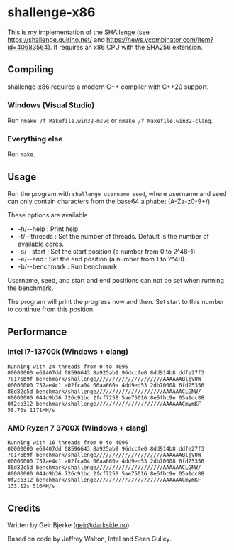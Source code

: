 # shallenge-x86

This is my implementation of the SHAllenge (see https://shallenge.quirino.net/ and https://news.ycombinator.com/item?id=40683564). It requires an x86 CPU with the SHA256 extension.

## Compiling

shallenge-x86 requires a modern C++ compiler with C++20 support.

### Windows (Visual Studio)
Run `nmake /f Makefile.win32-msvc` or `nmake /f Makefile.win32-clang`.

### Everything else
Run `make`.

## Usage

Run the program with `shallenge username seed`, where username and seed can only contain characters from the base64 alphabet (A-Za-z0-9+/).

These options are available
  * -h/--help : Print help
  * -t/--threads : Set the number of threads. Default is the number of available cores.
  * -s/--start : Set the start position (a number from 0 to 2^48-1).
  * -e/--end : Set the end position (a number from 1 to 2^48).
  * -b/--benchmark : Run benchmark.

Username, seed, and start and end positions can not be set when running the benchmark.

The program will print the progress now and then. Set start to this number to continue from this position.

## Performance

### Intel i7-13700k (Windows + clang)
```
Running with 24 threads from 0 to 4096
00000000 e69407dd 08596643 8a925ab9 96dccfe0 8dd914b8 ddfe27f3 7e176b9f benchmark/shallenge/////////////////////AAAAAABljV0W
00000000 757ae4c1 a02fca04 06aa660a 4dd9ed53 2db70008 6fd25356 86d82c5d benchmark/shallenge/////////////////////AAAAAACLGNW/
00000000 044d9b36 726c91bc 2fcf7258 5ae75016 8e5fbc9e 05a1dc88 0f2cb312 benchmark/shallenge/////////////////////AAAAAACmymKF
58.70s 1171MH/s
```

### AMD Ryzen 7 3700X (Windows + clang)
```
Running with 16 threads from 0 to 4096
00000000 e69407dd 08596643 8a925ab9 96dccfe0 8dd914b8 ddfe27f3 7e176b9f benchmark/shallenge/////////////////////AAAAAABljV0W
00000000 757ae4c1 a02fca04 06aa660a 4dd9ed53 2db70008 6fd25356 86d82c5d benchmark/shallenge/////////////////////AAAAAACLGNW/
00000000 044d9b36 726c91bc 2fcf7258 5ae75016 8e5fbc9e 05a1dc88 0f2cb312 benchmark/shallenge/////////////////////AAAAAACmymKF
133.12s 516MH/s
```

## Credits

Written by Geir Bjerke (geir@darkside.no).

Based on code by Jeffrey Walton, Intel and Sean Gulley.
